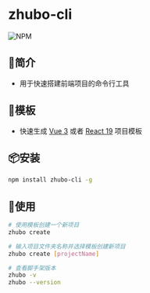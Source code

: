 # zhubo-cli
![NPM](https://img.shields.io/badge/zhubo_cli-v0.0.1-green)

## 📖简介
- 用于快速搭建前端项目的命令行工具
## 📕模板
- 快速生成 [Vue 3](https://github.com/zhubo92/vue3-template) 或者 [React 19](https://github.com/zhubo92/react-admin) 项目模板
## 📦安装
```bash
npm install zhubo-cli -g
```
## 🚩使用
```bash
# 使用模板创建一个新项目
zhubo create

# 输入项目文件夹名称并选择模板创建新项目
zhubo create [projectName]

# 查看脚手架版本
zhubo -v
zhubo --version
```